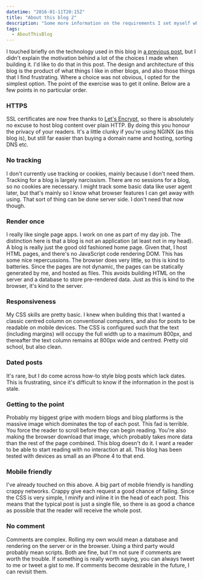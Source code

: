 ```yaml
---
datetime: "2016-01-11T20:15Z"
title: "About this blog 2"
description: "Some more information on the requirements I set myself while constructing this blog."
tags:
  - AboutThisBlog
---
```

I touched briefly on the technology used in this blog in
[a previous post](/blog/about-this-blog.html), but I didn't explain the motivation behind a lot of
the choices I made when building it. I'd like to do that in this post. The design and architecture
of this blog is the product of what things I like in other blogs, and also those things that I find
frustrating. Where a choice was not obvious, I opted for the simplest option. The point of the
exercise was to get it online. Below are a few points in no particular order.

### HTTPS

SSL certificates are now free thanks to [Let's Encrypt](https://letsencrypt.org), so there is
absolutely no excuse to host blog content over plain HTTP. By doing this you honour the privacy of
your readers. It's a little clunky if you're using NGINX (as this blog is), but still far easier
than buying a domain name and hosting, sorting DNS etc.

### No tracking

I don't currently use tracking or cookies, mainly because I don't need them. Tracking for a blog is
largely narcissism. There are no sessions for a blog, so no cookies are necessary. I might track
some basic data like user agent later, but that's mainly so I know what browser features I can get
away with using. That sort of thing can be done server side. I don't need that now though.

### Render once

I really like single page apps. I work on one as part of my day job. The distinction here is that a
blog is not an application (at least not in my head). A blog is really just the good old fashioned
home page. Given that, I host HTML pages, and there's no JavaScript code rendering DOM. This has
some nice repercussions. The browser does very little, so this is kind to batteries. Since the pages
are not dynamic, the pages can be statically generated by me, and hosted as files. This avoids
building HTML on the server and a database to store pre-rendered data. Just as this is kind to the
browser, it's kind to the server.

### Responsiveness

My CSS skills are pretty basic. I knew when building this that I wanted a classic centred column on
conventional computers, and also for posts to be readable on mobile devices. The CSS is configured
such that the text (including margins) will occupy the full width up to a maximum 800px, and
thereafter the text column remains at 800px wide and centred. Pretty old school, but also clean.

### Dated posts

It's rare, but I do come across how-to style blog posts which lack dates. This is frustrating, since
it's difficult to know if the information in the post is stale.

### Getting to the point

Probably my biggest gripe with modern blogs and blog platforms is the massive image which dominates
the top of each post. This fad is terrible. You force the reader to scroll before they can begin
reading. You're also making the browser download that image, which probably takes more data than the
rest of the page combined. This blog doesn't do it. I want a reader to be able to start reading with
no interaction at all. This blog has been tested with devices as small as an iPhone 4 to that end.

### Mobile friendly

I've already touched on this above. A big part of mobile friendly is handling crappy networks.
Crappy give each request a good chance of failing. Since the CSS is very simple, I minify and inline
it in the head of each post. This means that the typical post is just a single file, so there is as
good a chance as possible that the reader will receive the whole post.

### No comment

Comments are complex. Rolling my own would mean a database and rendering on the server or in the
browser. Using a third party would probably mean scripts. Both are fine, but I'm not sure if
comments are worth the trouble. If something is really worth saying, you can always tweet to me or
tweet a gist to me. If comments become desirable in the future, I can revisit them.

